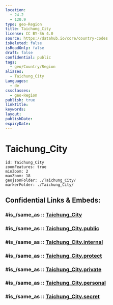 ```yaml
---
location:
  - 24.2
  - 120.9
type: geo-Region
title: Taichung_City
license: CC BY-SA 4.0
source: https://datahub.io/core/country-codes
isDeleted: false
isReadOnly: false
draft: false
confidential: public
tags:
  - geo/Country/Region
aliases:
  - Taichung_City
Languages:
  - de
cssclasses:
  - geo-Region
publish: true
linkTitle:
keywords:
layout:
publishDate:
expiryDate:
---
```


# Taichung_City

```leaflet
id: Taichung_City
zoomFeatures: true 
minZoom: 2 
maxZoom: 18
geojsonFolder: ./Taichung_City/
markerFolder: ./Taichung_City/
```


## Confidential Links & Embeds: 

### #is_/same_as :: [Taichung_City](/_Standards/Earth/Continent/Asia/Asia~East/Taiwan/Provinces~Taiwan/Taichung/counties~Taichung/Taichung_City.md) 

### #is_/same_as :: [Taichung_City.public](/_public/Earth/Continent/Asia/Asia~East/Taiwan/Provinces~Taiwan/Taichung/counties~Taichung/Taichung_City.public.md) 

### #is_/same_as :: [Taichung_City.internal](/_internal/Earth/Continent/Asia/Asia~East/Taiwan/Provinces~Taiwan/Taichung/counties~Taichung/Taichung_City.internal.md) 

### #is_/same_as :: [Taichung_City.protect](/_protect/Earth/Continent/Asia/Asia~East/Taiwan/Provinces~Taiwan/Taichung/counties~Taichung/Taichung_City.protect.md) 

### #is_/same_as :: [Taichung_City.private](/_private/Earth/Continent/Asia/Asia~East/Taiwan/Provinces~Taiwan/Taichung/counties~Taichung/Taichung_City.private.md) 

### #is_/same_as :: [Taichung_City.personal](/_personal/Earth/Continent/Asia/Asia~East/Taiwan/Provinces~Taiwan/Taichung/counties~Taichung/Taichung_City.personal.md) 

### #is_/same_as :: [Taichung_City.secret](/_secret/Earth/Continent/Asia/Asia~East/Taiwan/Provinces~Taiwan/Taichung/counties~Taichung/Taichung_City.secret.md)

